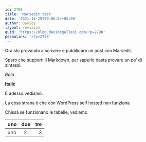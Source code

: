 ```yaml
---
id: 2798
title: 'Marsedit test'
date: '2021-11-29T09:06:54+00:00'
author: Davide
layout: revision
guid: 'https://blog.davidegallesi.com/?p=2798'
permalink: '/?p=2798'
---
```


Ora sto provando a scrivere e pubblicare un post con Marsedit.

Spero che supporti il Markdown, per saperlo basta provare un po’ di sintassi.

*Bold*

**Italic**

E adesso vediamo.

La cosa strana è che con WordPress self hosted non funziona.

Chissà se funzionano le tabelle, vediamo.

| uno | due | tre |
|:--|:-:|--:|
| uno | 2. | 3 |